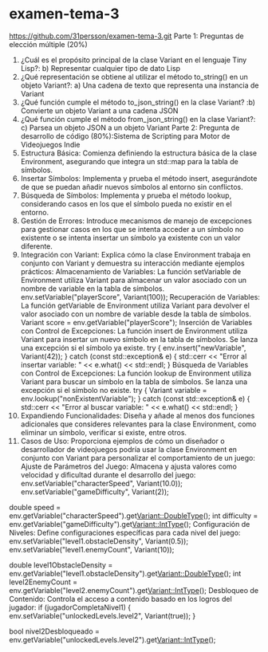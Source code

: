 # examen-tema-3
https://github.com/31persson/examen-tema-3.git
Parte 1: Preguntas de elección múltiple (20%)
 1. ¿Cuál es el propósito principal de la clase Variant en el lenguaje Tiny Lisp?: b) Representar cualquier tipo de dato Lisp
 2. ¿Qué representación se obtiene al utilizar el método to_string() en un objeto Variant?: a) Una cadena de texto que representa una instancia de Variant
 3. ¿Qué función cumple el método to_json_string() en la clase Variant? :b) Convierte un objeto Variant a una cadena JSON
 4. ¿Qué función cumple el método from_json_string() en la clase Variant?: c) Parsea un objeto JSON a un objeto Variant 
Parte 2: Pregunta de desarrollo de código (80%):Sistema de Scripting para Motor de Videojuegos Indie
 1. Estructura Básica: Comienza definiendo la estructura básica de la clase Environment, asegurando que integra un std::map para la tabla de símbolos.
 2. Insertar Símbolos: Implementa y prueba el método insert, asegurándote de que se puedan añadir nuevos símbolos al entorno sin conflictos.
 3. Búsqueda de Símbolos: Implementa y prueba el método lookup, considerando casos en los que el símbolo pueda no existir en el entorno.
 4. Gestión de Errores: Introduce mecanismos de manejo de excepciones para gestionar casos en los que se intenta acceder a un símbolo no existente o se intenta insertar un símbolo ya existente con un valor diferente.
 5. Integración con Variant: Explica cómo la clase Environment trabaja en conjunto con Variant y demuestra su interacción mediante ejemplos prácticos:
    Almacenamiento de Variables:
    La función setVariable de Environment utiliza Variant para almacenar un valor asociado con un nombre de variable en la tabla de símbolos.
    env.setVariable("playerScore", Variant(100));
    Recuperación de Variables:
    La función getVariable de Environment utiliza Variant para devolver el valor asociado con un nombre de variable desde la tabla de símbolos.
    Variant score = env.getVariable("playerScore");
    Inserción de Variables con Control de Excepciones:
    La función insert de Environment utiliza Variant para insertar un nuevo símbolo en la tabla de símbolos. Se lanza una excepción si el símbolo ya existe.
    try {
    env.insert("newVariable", Variant(42));
} catch (const std::exception& e) {
    std::cerr << "Error al insertar variable: " << e.what() << std::endl;
}
    Búsqueda de Variables con Control de Excepciones:
    La función lookup de Environment utiliza Variant para buscar un símbolo en la tabla de símbolos. Se lanza una excepción si el símbolo no existe.
    try {
    Variant variable = env.lookup("nonExistentVariable");
} catch (const std::exception& e) {
    std::cerr << "Error al buscar variable: " << e.what() << std::endl;
}
6. Expandiendo Funcionalidades: Diseña y añade al menos dos funciones adicionales que consideres relevantes para la clase Environment, como eliminar un símbolo, verificar si existe, entre otros.
7. Casos de Uso: Proporciona ejemplos de cómo un diseñador o desarrollador de videojuegos podría usar la clase Environment en conjunto con Variant para personalizar el comportamiento de un juego:
   Ajuste de Parámetros del Juego: Almacena y ajusta valores como velocidad y dificultad durante el desarrollo del juego:
   env.setVariable("characterSpeed", Variant(10.0));
env.setVariable("gameDifficulty", Variant(2));

double speed = env.getVariable("characterSpeed").get<Variant::DoubleType>();
int difficulty = env.getVariable("gameDifficulty").get<Variant::IntType>();
   Configuración de Niveles: Define configuraciones específicas para cada nivel del juego:
   env.setVariable("level1.obstacleDensity", Variant(0.5));
env.setVariable("level1.enemyCount", Variant(10));

double level1ObstacleDensity = env.getVariable("level1.obstacleDensity").get<Variant::DoubleType>();
int level2EnemyCount = env.getVariable("level2.enemyCount").get<Variant::IntType>();
   Desbloqueo de Contenido: Controla el acceso a contenido basado en los logros del jugador:
   if (jugadorCompletaNivel1) {
    env.setVariable("unlockedLevels.level2", Variant(true));
}

bool nivel2Desbloqueado = env.getVariable("unlockedLevels.level2").get<Variant::IntType>();

   
